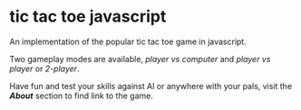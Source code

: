 
<h1>tic tac toe javascript</h1>
<p>An implementation of the popular tic tac toe game in javascript.</p>
<p>Two gameplay modes are available, <i>player vs computer</i> and <i>player vs player</i> or <i>2-player</i>.</p>
<p>Have fun and test your skills against AI or anywhere with your pals, visit the <i><b>About</b></i> section to find link to the game.</p>
